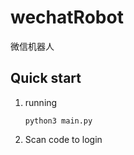 # wechatRobot
微信机器人

## Quick start
1. running
    ```
    python3 main.py
    ```
2. Scan code to login